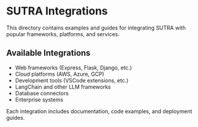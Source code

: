 # SUTRA Integrations

This directory contains examples and guides for integrating SUTRA with popular frameworks, platforms, and services.

## Available Integrations

- Web frameworks (Express, Flask, Django, etc.)
- Cloud platforms (AWS, Azure, GCP)
- Development tools (VSCode extensions, etc.)
- LangChain and other LLM frameworks
- Database connectors
- Enterprise systems

Each integration includes documentation, code examples, and deployment guides.
